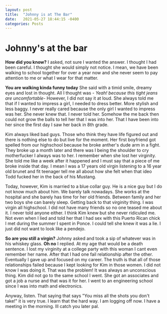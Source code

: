 ```yaml
---
layout: post
title:  "Johnny is at The Bar"
date:   2021-05-27 18:44:15 -0400
categories: Posts
---
```

# Johnny's at the bar

**How did you know?** I asked, not sure I wanted the answer. I thought I had been careful. I thought she would simply not notice.
I mean, we have been walking to school together for over a year now and she never seem to pay attention to me or what I wear for that matter.

**You are walking kinda funny today** She said with a timid smile, dreamy eyes and lost in thought. All I thought was - *Yeah! because this tight jeans are uncomfortable*- However, I did not say it at loud. She always told me that if I wanted to impress a girl, I needed to dress better. More stylish and less baggy. I never really cared because the only girl I wanted to impress was her. She never knew that. I never told her. Somehow the me back then could not grow the balls to tell her that I was into her. That I have been into her since the first day I saw her back in 8th grade. 

Kim always liked bad guys. Those who think they have life figured out and there is nothing else to do but live for the moment. Her first boyfriend got spelled from our highschool because he broke anther's dude arm in a fight. They broke up a month later and there was I being the shoulder to cry motherfucker I always was to her. I remember when she lost her virginity. She told me like a week after it happened and I must say that a piece of me broke inside that day. I mean I was a 17 years old virgin listening to a 16 year old brunet and fit teenager tell me all about how she felt when that ideo Todd fucked her in the back of his Mustang. 

Today, however, Kim is married to a blue collar guy. He is a nice guy but I do not know much about him. We barely talk nowadays. She works at the hospital and she barely has time for her old friends. Between family and her two boys she can barely sleep. Getting back to that virginity thing. I was virgin all highschool. I did not have many friends so no one teased me about it. I never told anyone either. I think Kim knew but she never ridiculed me. Not even when I lied and told her that I had sex with this Puerto Rican chick I met during the summer I spent in Ponce. I could tell she knew it was a lie. I just did not want to look like a pendejo.

**So are you still a virgin?** Johnny asked and took a sip of whatever was in his whiskey glass. 
**Oh no** I replied. At my age that would be a death sentence. I lost my virginity at a college party with this woman I cant even remember her name. After that I had one fail relationship after the other. Eventually I gave up and focused on my career. The truth is that all of those relationships failed because I kept looking for Kim in those women. I did not know I was doing it. That was the problem! It was always an unconscious thing. Kim did not go to the same school I went. She got an associates and got a job a nurse and that was it for her. I went to an engineering school since I was into math and electronics. 

Anyway, listen. That saying that says "You miss all the shots you don't take!" it is very true. I learn that the hard way. I am logging off now. I have a meeting in the morning. Ill catch you later pal. 


